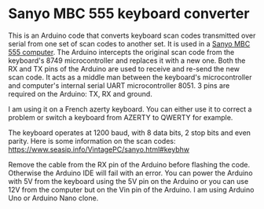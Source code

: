 # Sanyo MBC 555 keyboard converter
This is an Arduino code that converts keyboard scan codes transmitted over serial from one set of scan codes to another set. It is used in a [Sanyo MBC 555 computer](https://en.wikipedia.org/wiki/MBC-550). The Arduino intercepts the original scan code from the keyboard's 8749 microcontroller and replaces it with a new one. Both the RX and TX pins of the Arduino are used to receive and re-send the new scan code. It acts as a middle man between the keyboard's microcontroller and computer's internal serial UART microcontroller 8051. 3 pins are required on the Arduino: TX, RX and ground.

I am using it on a French azerty keyboard. You can either use it to correct a problem or switch a keyboard from AZERTY to QWERTY for example.

The keyboard operates at 1200 baud, with 8 data bits, 2 stop bits and even parity. 
Here is some information on the scan codes: https://www.seasip.info/VintagePC/sanyo.html#keybhw

Remove the cable from the RX pin of the Arduino before flashing the code. Otherwise the Arduino IDE will fail with an error.
You can power the Arduino with 5V from the keyboard using the 5V pin on the Arduino or you can use 12V from the computer but on the Vin pin of the Arduino. I am using Arduino Uno or Arduino Nano clone.
